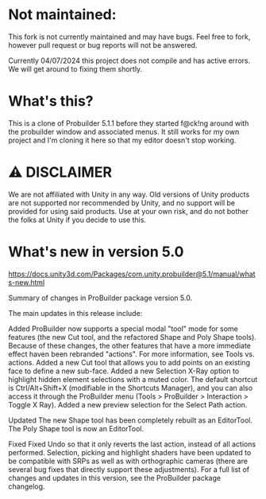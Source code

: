 # Not maintained:
This fork is not currently maintained and may have bugs.
Feel free to fork, however pull request or bug reports will not be answered.

Currently 04/07/2024 this project does not compile and has active errors. We will get around to fixing them shortly.

# What's this?
This is a clone of Probuilder 5.1.1 before they started f@ck!ng around with the probuilder window and associated menus.
It still works for my own project and I'm cloning it here so that my editor doesn't stop working.

# ⚠️ DISCLAIMER
We are not affiliated with Unity in any way. Old versions of Unity products are not supported nor recommended by Unity, and no support will be provided for using said products. Use at your own risk, and do not bother the folks at Unity if you decide to use this.

# What's new in version 5.0
https://docs.unity3d.com/Packages/com.unity.probuilder@5.1/manual/whats-new.html

Summary of changes in ProBuilder package version 5.0.

The main updates in this release include:

Added
ProBuilder now supports a special modal "tool" mode for some features (the new Cut tool, and the refactored Shape and Poly Shape tools). Because of these changes, the other features that have a more immediate effect haven been rebranded "actions". For more information, see Tools vs. actions.
Added a new Cut tool that allows you to add points on an existing face to define a new sub-face.
Added a new Selection X-Ray option to highlight hidden element selections with a muted color. The default shortcut is Ctrl/Alt+Shift+X (modifiable in the Shortcuts Manager), and you can also access it through the ProBuilder menu (Tools > ProBuilder > Interaction > Toggle X Ray).
Added a new preview selection for the Select Path action.


Updated
The new Shape tool has been completely rebuilt as an EditorTool.
The Poly Shape tool is now an EditorTool.


Fixed
Fixed Undo so that it only reverts the last action, instead of all actions performed.
Selection, picking and highlight shaders have been updated to be compatible with SRPs as well as with orthographic cameras (there are several bug fixes that directly support these adjustments).
For a full list of changes and updates in this version, see the ProBuilder package changelog.
